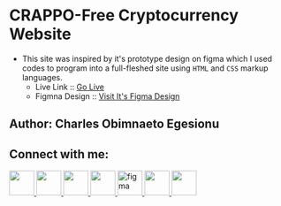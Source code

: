 # CRAPPO-Free Cryptocurrency Website
- This site was inspired by it's prototype design on figma which I used codes to program into a full-fleshed site using ``HTML`` and ``CSS`` markup languages. 
    - Live Link :: [Go Live](https://iamnaeto.github.io/crappo/)
    - Figmna Design :: [Visit It's Figma Design](https://www.figma.com/file/D1bOJeBdA3dtwJ3WsnKVWe/CRAPPO---Free-Cryptocurrency-Website-(Community)-(Copy)?node-id=1%3A55)
    

## Author: Charles Obimnaeto Egesionu ##

## Connect with me: ##

<a href="https://linkedin.com/in/charles-obimnaetochukwu-egesionu/">
<img src="https://cdn.jsdelivr.net/gh/devicons/devicon/icons/linkedin/linkedin-original.svg" width="45" height="45"/>
</a>

<a href="https://twitter.com/naetocharlie/">
<img src="https://cdn.jsdelivr.net/gh/devicons/devicon/icons/twitter/twitter-original.svg" width="45" height="45"/>
</a>

<a href="https://www.instagram.com/iam_naetocharlie/">
<img src="https://upload.wikimedia.org/wikipedia/commons/thumb/9/96/Instagram.svg/512px-Instagram.svg.png?20170725025253" width="45" height="45"/>
</a>

<a href="https://stackoverflow.com/users/20085737/iamnaeto">
 <img src="https://upload.wikimedia.org/wikipedia/commons/thumb/e/ef/Stack_Overflow_icon.svg/512px-Stack_Overflow_icon.svg.png?20190716190036" width="45" height="45"/>
</a>

<a href="https://www.figma.com/@iamnaeto">
 <img src="https://cdn.jsdelivr.net/gh/devicons/devicon/icons/figma/figma-original.svg" alt="figma" width="45" height="45"/>
</a>

<a href="https://replit.com/@IamNaeto">
 <img src="https://upload.wikimedia.org/wikipedia/commons/thumb/b/b2/Repl.it_logo.svg/512px-Repl.it_logo.svg.png?20190414162605" width="45" height="45"/>
</a>

<a href="https://codepen.io/iamnaeto/">
 <img src="https://cdn.jsdelivr.net/gh/devicons/devicon/icons/codepen/codepen-plain.svg" width="45" height="45"/>
</a>
